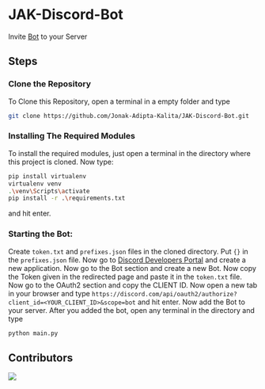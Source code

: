 <div>

# JAK-Discord-Bot

</div>

Invite [Bot](https://discord.com/oauth2/authorize?client_id=756402881913028689&scope=bot) to your Server

## Steps

### Clone the Repository
To Clone this Repository, open a terminal in a empty folder and type 
```bash
git clone https://github.com/Jonak-Adipta-Kalita/JAK-Discord-Bot.git
```

### Installing The Required Modules
To install the required modules, just open a terminal in the directory where this project is cloned. Now type: 
```bash
pip install virtualenv
virtualenv venv
.\venv\Scripts\activate
pip install -r .\requirements.txt
``` 
and hit enter.

### Starting the Bot:
Create `token.txt` and `prefixes.json` files in the cloned directory. Put `{}` in the 
`prefixes.json` file. Now go to 
[Discord Developers Portal](https://discord.com/developers/applications) and create a new 
application. Now go to the Bot section and create a new Bot. Now copy the Token given in the 
redirected page and paste it in the `token.txt` file. Now go to the OAuth2 section and copy 
the CLIENT ID. Now open a new tab in your browser and type 
`https://discord.com/api/oauth2/authorize?client_id=<YOUR_CLIENT_ID>&scope=bot` and hit enter. 
Now add the Bot to your server. After you added the bot, open any terminal in the directory 
and type 
```bash
python main.py
```

## Contributors
<a href = "https://github.com/Jonak-Adipta-Kalita/JAK-Discord-Bot/graphs/contributors">
  <img src = "https://contrib.rocks/image?repo=Jonak-Adipta-Kalita/JAK-Discord-Bot"/>
</a>
